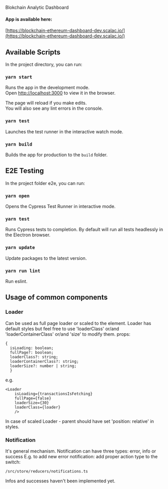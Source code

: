 Blokchain Analytic Dashboard

#### App is available here:
[https://blockchain-ethereum-dashboard-dev.scalac.io/](https://blockchain-ethereum-dashboard-dev.scalac.io/)

## Available Scripts

In the project directory, you can run:

### `yarn start`

Runs the app in the development mode.<br>
Open [http://localhost:3000](http://localhost:3000) to view it in the browser.

The page will reload if you make edits.<br>
You will also see any lint errors in the console.

### `yarn test`

Launches the test runner in the interactive watch mode.<br>

### `yarn build`

Builds the app for production to the `build` folder.<br>

## E2E Testing

In the project folder e2e, you can run:

### `yarn open`

Opens the Cypress Test Runner in interactive mode.

### `yarn test`

Runs Cypress tests to completion. By default will run all tests headlessly in the Electron browser.

### `yarn update`

Update packages to the latest version.

### `yarn run lint`

Run eslint.


## Usage of common components

### Loader
Can be used as full page loader or scaled to the element.
Loader has default styles but feel free to use 'loaderClass' or/and 'loaderContainerClass' or/and 'size' to modify them.
props: 
```
{
  isLoading: boolean;
  fullPage?: boolean;
  loaderClass?: string;
  loaderContainerClass?: string;
  loaderSize?: number | string;
  }
```

e.g.
```
<Loader 
    isLoading={transactionsIsFetching} 
    fullPage={false} 
    loaderSize={30}
    loaderClass={loader}
    />
```
In case of scaled Loader - parent should have set 'position: relative' in styles.


### Notification
It's general mechanism. Notification can have three types: error, info or success
E.g. to add new error notification: add proper action type to the switch:
```$xslt
/src/store/reducers/notifications.ts
```

Infos and successes haven't been implemented yet.
